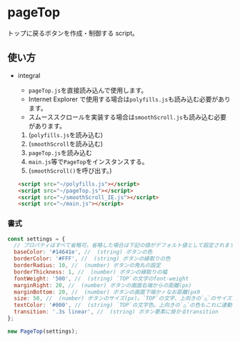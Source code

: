 # pageTop

トップに戻るボタンを作成・制御する script。

## 使い方

- integral

  - `pageTop.js`を直接読み込んで使用します。
  - Internet Explorer で使用する場合は`polyfills.js`も読み込む必要があります。
  - スムーススクロールを実装する場合は`smoothScroll.js`も読み込む必要があります。

  1. (`polyfills.js`を読み込む)
  2. (`smoothScroll`を読み込む)
  3. `pageTop.js`を読み込む
  4. `main.js`等で`PageTop`をインスタンスする。
  5. (`smoothScroll()`を呼び出す。)

  ```html
  <script src="~/polyfills.js"></script>
  <script src="~/pageTop.js"></script>
  <script src="~/smoothScroll_IE.js"></script>
  <script src="~/main.js"></script>
  ```

### 書式

```js
const settings = {
  // プロパティはすべて省略可。省略した場合は下記の値がデフォルト値として設定されます。
  baseColor: '#14641e', //  (string) ボタンの色
  borderColor: '#FFF', //  (string) ボタンの縁取りの色
  borderRadius: 10, //  (number) ボタンの角丸の設定
  borderThickness: 1, //  (number) ボタンの縁取りの幅
  fontWeight: '500', //  (string) `TOP`の文字のfont-weight
  marginRight: 20, //  (number) ボタンの画面右端からの距離(px)
  marginBottom: 20, //  (number) ボタンの画面下端かｒなお距離(px9
  size: 50, //  (number) ボタンのサイズ(px)。`TOP`の文字、上向きの`△`のサイズはボタンサイズに連動します。
  textColor: '#000', //  (string) `TOP`の文字色。上向きの`△`の色もこれに連動します。
  transition: '.3s linear', //  (string) ボタン要素に掛かるtransition
};
```

```js
new PageTop(settings);
```
